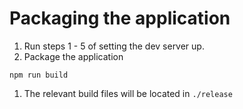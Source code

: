 # Packaging the application

1. Run steps 1 - 5 of setting the dev server up.
2. Package the application

```text
npm run build
```

1. The relevant build files will be located in `./release`

